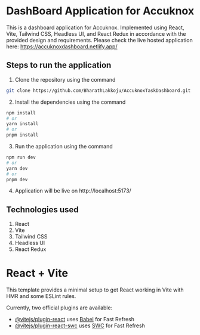 # DashBoard Application for Accuknox

This is a dashboard application for Accuknox. Implemented using React, Vite, Tailwind CSS, Headless UI, and React Redux in accordance with the provided design and requirements.
Please check the live hosted application here: https://accuknoxdashboard.netlify.app/

## Steps to run the application

1. Clone the repository
   using the command

```bash
git clone https://github.com/BharathLakkoju/AccuknoxTaskDashboard.git
```

2. Install the dependencies
   using the command

```bash
npm install
# or
yarn install
# or
pnpm install
```

3. Run the application
   using the command

```bash
npm run dev
# or
yarn dev
# or
pnpm dev
```

4. Application will be live on http://localhost:5173/

## Technologies used

1. React
2. Vite
3. Tailwind CSS
4. Headless UI
5. React Redux

# React + Vite

This template provides a minimal setup to get React working in Vite with HMR and some ESLint rules.

Currently, two official plugins are available:

- [@vitejs/plugin-react](https://github.com/vitejs/vite-plugin-react/blob/main/packages/plugin-react/README.md) uses [Babel](https://babeljs.io/) for Fast Refresh
- [@vitejs/plugin-react-swc](https://github.com/vitejs/vite-plugin-react-swc) uses [SWC](https://swc.rs/) for Fast Refresh
